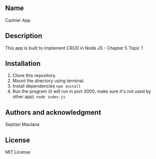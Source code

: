 ## Name

Cashier App

## Description

This app is built to implement CRUD in Node JS - Chapter 5 Topic 1

## Installation

1. Clone this repository.
2. Mount the directory using terminal.
3. Install dependencies
   `npm install`
4. Run the program (it will run in port 3000, make sure it's not used by other app).
   `node index.js`

## Authors and acknowledgment

Septian Maulana

## License

MIT License
